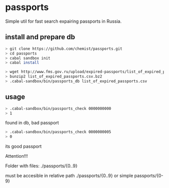 # passports
Simple util for fast search expairing passports in Russia.

## install and prepare db
```bash
> git clone https://github.com/chemist/passports.git
> cd passports
> cabal sandbox init
> cabal install
```

```bash
> wget http://www.fms.gov.ru/upload/expired-passports/list_of_expired_passports.csv.bz2
> bunzip2 list_of_expired_passports.csv.bz2
> .cabal-sandbox/bin/passports_db list_of_expired_passports.csv
```
## usage
```bash
> .cabal-sandbox/bin/passports_check 0000000000
> 1 
```
found in db, bad passport

```bash
> .cabal-sandbox/bin/passports_check 0000000005
> 0
```
its good passport

Attention!!!

Folder with files: ./passports/{0..9} 

must be accesible in relative path ./passports/{0..9} or simple passports/{0-9}
